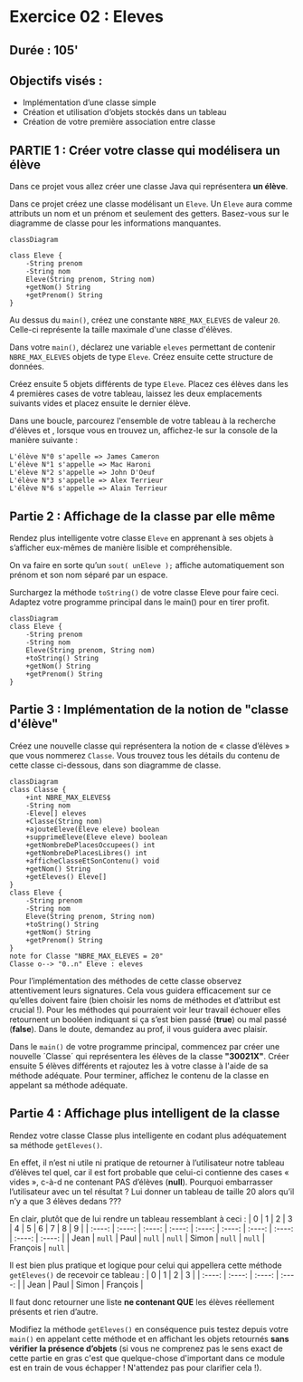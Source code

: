 # Exercice 02 : Eleves
## Durée : 105'
## Objectifs visés :
- Implémentation d’une classe simple
- Création et utilisation d‘objets stockés dans un tableau
- Création de votre première association entre classe
## PARTIE 1 : Créer votre classe qui modélisera un élève
Dans ce projet vous allez créer une classe Java qui représentera **un élève**.

Dans ce projet créez une classe modélisant un `Eleve`. Un `Eleve` aura comme attributs un nom et un prénom et seulement des getters. Basez-vous sur le diagramme de classe pour les informations manquantes.

```mermaid
classDiagram

class Eleve {
    -String prenom
    -String nom
    Eleve(String prenom, String nom)
    +getNom() String
    +getPrenom() String
}
```
Au dessus du `main()`, créez une constante `NBRE_MAX_ELEVES` de valeur `20`. Celle-ci représente la taille maximale d'une classe d'élèves.

Dans votre `main()`, déclarez une variable `eleves` permettant de contenir `NBRE_MAX_ELEVES` objets de type `Eleve`. Créez ensuite cette structure de données.

Créez ensuite 5 objets différents de type `Eleve`. Placez ces élèves dans les 4 premières cases de votre tableau, laissez les deux emplacements suivants vides et placez ensuite le dernier élève.

Dans une boucle, parcourez l'ensemble de votre tableau à la recherche d'élèves et , lorsque vous en trouvez un, affichez-le sur la console de la manière suivante :
```
L'élève N°0 s'apelle => James Cameron
L'élève N°1 s'appelle => Mac Haroni
L'élève N°2 s'appelle => John D'Oeuf
L'élève N°3 s'appelle => Alex Terrieur
L'élève N°6 s'appelle => Alain Terrieur
```
## Partie 2 : Affichage de la classe par elle même
Rendez plus intelligente votre classe `Eleve` en apprenant à ses objets à s’afficher eux-mêmes de manière lisible et compréhensible.

On va faire en sorte qu’un `sout( unEleve );` affiche automatiquement son prénom et son nom séparé par un espace.

Surchargez la méthode `toString()` de votre classe Eleve pour faire ceci. Adaptez votre programme principal dans le main() pour en tirer profit.
```mermaid
classDiagram
class Eleve {
    -String prenom
    -String nom
    Eleve(String prenom, String nom)
    +toString() String
    +getNom() String
    +getPrenom() String
}
```
## Partie 3 : Implémentation de la notion de "classe d'élève"
Créez une nouvelle classe qui représentera la notion de « classe d’élèves » que vous nommerez `Classe`. Vous trouvez tous les détails du contenu de cette classe ci-dessous, dans son diagramme de classe.

```mermaid
classDiagram
class Classe {
    +int NBRE_MAX_ELEVES$
    -String nom
    -Eleve[] eleves
    +Classe(String nom)
    +ajouteEleve(Eleve eleve) boolean
    +supprimeEleve(Eleve eleve) boolean
    +getNombreDePlacesOccupees() int
    +getNombreDePlacesLibres() int
    +afficheClasseEtSonContenu() void
    +getNom() String
    +getEleves() Eleve[]
}
class Eleve {
    -String prenom
    -String nom
    Eleve(String prenom, String nom)
    +toString() String
    +getNom() String
    +getPrenom() String
}
note for Classe "NBRE_MAX_ELEVES = 20"
Classe o--> "0..n" Eleve : eleves
```

Pour l’implémentation des méthodes de cette classe observez attentivement leurs signatures. Cela vous guidera efficacement sur ce qu’elles doivent faire (bien choisir les noms de méthodes et d’attribut est crucial !).
Pour les méthodes qui pourraient voir leur travail échouer elles retournent un booléen indiquant si ça s’est bien passé (**true**) ou mal passé (**false**). 
Dans le doute, demandez au prof, il vous guidera avec plaisir.

Dans le `main()` de votre programme principal, commencez par créer une nouvelle ´Classe´ qui représentera les élèves de la classe **"30021X"**.
Créer ensuite 5 élèves différents et rajoutez les à votre classe à l'aide de sa méthode adéquate. Pour terminer, affichez le contenu de la classe en appelant sa méthode adéquate.

## Partie 4 : Affichage plus intelligent de la classe
Rendez votre classe Classe plus intelligente en codant plus adéquatement sa méthode `getEleves()`.

En effet, il n’est ni utile ni pratique de retourner à l’utilisateur notre tableau d’élèves tel quel, car il est fort probable que celui-ci contienne des cases « vides », c-à-d ne contenant PAS d’élèves (**null**).
Pourquoi embarrasser l’utilisateur avec un tel résultat ? Lui donner un tableau de taille 20 alors qu’il n’y a que 3 élèves dedans ???

En clair, plutôt que de lui rendre un tableau ressemblant à ceci :
| 0 | 1 | 2 | 3 | 4 | 5 | 6 | 7 | 8 | 9 |
| :----: | :----: | :----: | :----: | :----: | :----: | :----: | :----: | :----: | :----: |
| Jean | `null` | Paul | `null` | `null` | Simon | `null` | `null` | François | `null` |

Il est bien plus pratique et logique pour celui qui appellera cette méthode  `getEleves()` de recevoir ce tableau :
| 0 | 1 | 2 | 3 |
| :----: | :----: | :----: | :----: |
| Jean | Paul | Simon | François |

Il faut donc retourner une liste **ne contenant QUE** les élèves réellement présents et rien d’autre.

Modifiez la méthode `getEleves()` en conséquence puis testez depuis votre `main()` en appelant cette méthode et en affichant les objets retournés **sans vérifier la présence d’objets** (si vous ne comprenez pas le sens exact de cette partie en gras c'est que quelque-chose d'important dans ce module est en train de vous échapper ! N'attendez pas pour clarifier cela !).
